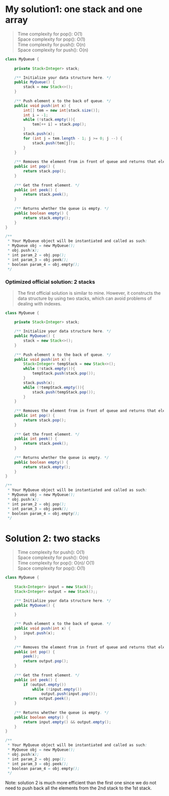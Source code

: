 # My solution1: one stack and one array
> Time complexity for pop(): O(1)<br>Space complexity for pop(): O(1)<br> Time complexity for push(): O(n)<br> Space complexity for push(): O(n)
```Java
class MyQueue {
    
    private Stack<Integer> stack;

    /** Initialize your data structure here. */
    public MyQueue() {
        stack = new Stack<>();
    }
    
    /** Push element x to the back of queue. */
    public void push(int x) {
        int[] tem = new int[stack.size()];
        int i = -1;
        while (!stack.empty()){
            tem[++ i] = stack.pop();
        }
        stack.push(x);
        for (int j = tem.length - 1; j >= 0; j --) {
            stack.push(tem[j]);
        }
    }
    
    /** Removes the element from in front of queue and returns that element. */
    public int pop() {
        return stack.pop();
    }
    
    /** Get the front element. */
    public int peek() {
        return stack.peek();
    }
    
    /** Returns whether the queue is empty. */
    public boolean empty() {
        return stack.empty();
    }
}

/**
 * Your MyQueue object will be instantiated and called as such:
 * MyQueue obj = new MyQueue();
 * obj.push(x);
 * int param_2 = obj.pop();
 * int param_3 = obj.peek();
 * boolean param_4 = obj.empty();
 */
```
### Optimized official solution: 2 stacks
> The first official solution is similar to mine. However, it constructs the data structure by using two stacks, which can avoid problems of dealing with indexes.
```Java
class MyQueue {
    
    private Stack<Integer> stack;

    /** Initialize your data structure here. */
    public MyQueue() {
        stack = new Stack<>();
    }
    
    /** Push element x to the back of queue. */
    public void push(int x) {
        Stack<Integer> tempStack = new Stack<>();
        while (!stack.empty()){
            tempStack.push(stack.pop());
        }
        stack.push(x);
        while (!tempStack.empty()){
            stack.push(tempStack.pop());
        }
    }
    
    /** Removes the element from in front of queue and returns that element. */
    public int pop() {
        return stack.pop();
    }
    
    /** Get the front element. */
    public int peek() {
        return stack.peek();
    }
    
    /** Returns whether the queue is empty. */
    public boolean empty() {
        return stack.empty();
    }
}

/**
 * Your MyQueue object will be instantiated and called as such:
 * MyQueue obj = new MyQueue();
 * obj.push(x);
 * int param_2 = obj.pop();
 * int param_3 = obj.peek();
 * boolean param_4 = obj.empty();
 */
```
# Solution 2: two stacks
> Time complexity for push(): O(1)<br> Space complexity for push(): O(n)<br> Time complexity for pop(): O(n)<worst case>/ O(1)<amortized><br> Space complexity for pop(): O(1)
```Java
class MyQueue {
    
    Stack<Integer> input = new Stack();
    Stack<Integer> output = new Stack();;

    /** Initialize your data structure here. */
    public MyQueue() {

    }
    
    /** Push element x to the back of queue. */
    public void push(int x) {
        input.push(x);
    }
    
    /** Removes the element from in front of queue and returns that element. */
    public int pop() {
        peek();
        return output.pop();
    }
    
    /** Get the front element. */
    public int peek() {
        if (output.empty())
            while (!input.empty())
                output.push(input.pop());
        return output.peek();
    }
    
    /** Returns whether the queue is empty. */
    public boolean empty() {
        return input.empty() && output.empty();
    }
}

/**
 * Your MyQueue object will be instantiated and called as such:
 * MyQueue obj = new MyQueue();
 * obj.push(x);
 * int param_2 = obj.pop();
 * int param_3 = obj.peek();
 * boolean param_4 = obj.empty();
 */
 ```
Note: solution 2 is much more efficient than the first one since we do not need to push back all the elements from the 2nd stack to the 1st stack.
